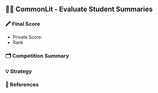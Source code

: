 ## 🎒📘 CommonLit - Evaluate Student Summaries

### 🖍️ Final Score

- Private Score:
- Rank

### 🗂️ Competition Summary

### 💡 Strategy


### 🔗 References
